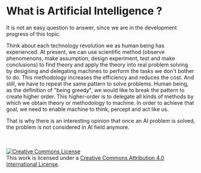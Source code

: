 # What is Artificial Intelligence ?

It is not an easy question to answer, since we are in the development progress of this topic.

Think about each technology revolution we as human being has experienced. At present, we can use scientific method (observe phenomenons, make assumption, design experiment, test and make conclusions) to find theory and apply the theory into real problem solving by designing and delegating machines to perform the tasks we don't bother to do. This methodology increases the efficiency and reduces the cost. And still, we have to repeat the same pattern to solve problems. Human being, as the definition of "being greedy", we would like to break the pattern to create higher order. This higher-order is to delegate all kinds of methods by which we obtain theory or methodology to machine. In order to achieve that goal, we need to enable machine to think, percept and act like us.

That is why there is an interesting opinion that once an AI problem is solved, the problem is not considered in AI field anymore. 



<br /><br /><a rel="license" href="http://creativecommons.org/licenses/by/4.0/"><img alt="Creative Commons License" style="border-width:0" src="https://i.creativecommons.org/l/by/4.0/88x31.png" /></a><br />This work is licensed under a <a rel="license" href="http://creativecommons.org/licenses/by/4.0/">Creative Commons Attribution 4.0 International License</a>.
